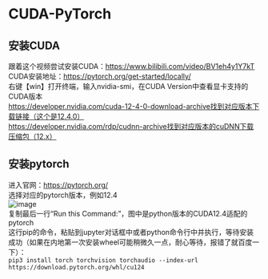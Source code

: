 # CUDA-PyTorch
## 安装CUDA
跟着这个视频尝试安装CUDA：https://www.bilibili.com/video/BV1eh4y1Y7kT  
CUDA安装地址：https://pytorch.org/get-started/locally/  
右键【win】打开终端，输入nvidia-smi，在CUDA Version中查看显卡支持的CUDA版本  
https://developer.nvidia.com/cuda-12-4-0-download-archive找到对应版本下载链接（这个是12.4.0）  
https://developer.nvidia.com/rdp/cudnn-archive找到对应版本的cuDNN下载压缩包（12.x）  
## 安装pytorch
进入官网：https://pytorch.org/  
选择对应的pytorch版本，例如12.4  
![image](https://github.com/user-attachments/assets/1d79986c-ef1f-4239-ac20-13a65f87ed97)  
复制最后一行“Run this Command:”，图中是python版本的CUDA12.4适配的pytorch  
这行pip的命令，粘贴到jupyter对话框中或者python命令行中并执行，等待安装成功（如果在内地第一次安装wheel可能稍微久一点，耐心等待，报错了就百度一下）：  
`pip3 install torch torchvision torchaudio --index-url https://download.pytorch.org/whl/cu124`  
